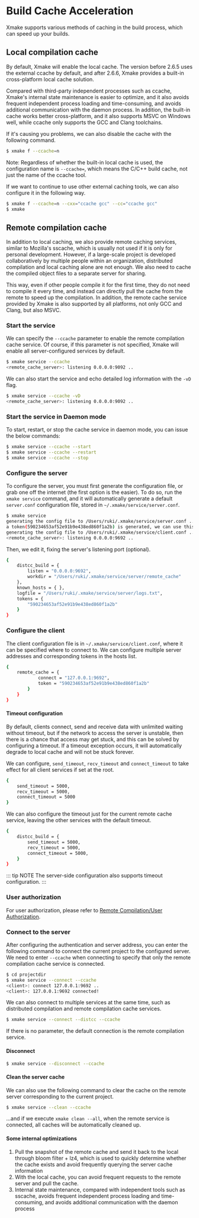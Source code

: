 # Build Cache Acceleration

Xmake supports various methods of caching in the build process, which can speed up your builds.

## Local compilation cache

By default, Xmake will enable the local cache. The version before 2.6.5 uses the external ccache by default, and after 2.6.6, Xmake provides a built-in cross-platform local cache solution.

Compared with third-party independent processes such as ccache, Xmake's internal state maintenance is easier to optimize, and it also avoids frequent independent process loading and time-consuming, and avoids additional communication with the daemon process. In addition, the built-in cache works better cross-platform, and it also supports MSVC on Windows well, while ccache only supports the GCC and Clang toolchains.

If it's causing you problems, we can also disable the cache with the following command.

```sh
$ xmake f --ccache=n
```

Note: Regardless of whether the built-in local cache is used, the configuration name is `--ccache=`, which means the C/C++ build cache, not just the name of the ccache tool.

If we want to continue to use other external caching tools, we can also configure it in the following way.

```sh
$ xmake f --ccache=n --cxx="ccache gcc" --cc="ccache gcc"
$ xmake
```

## Remote compilation cache

In addition to local caching, we also provide remote caching services, similar to Mozilla's sscache, which is usually not used if it is only for personal development. However, if a large-scale project is developed collaboratively by multiple people within an organization, distributed compilation and local caching alone are not enough. We also need to cache the compiled object files to a separate server for sharing.

This way, even if other people compile it for the first time, they do not need to compile it every time, and instead can directly pull the cache from the remote to speed up the compilation. In addition, the remote cache service provided by Xmake is also supported by all platforms, not only GCC and Clang, but also MSVC.

### Start the service

We can specify the `--ccache` parameter to enable the remote compilation cache service. Of course, if this parameter is not specified, Xmake will enable all server-configured services by default.

```sh
$ xmake service --ccache
<remote_cache_server>: listening 0.0.0.0:9092 ..
```

We can also start the service and echo detailed log information with the `-vD` flag.

```sh
$ xmake service --ccache -vD
<remote_cache_server>: listening 0.0.0.0:9092 ..
```

### Start the service in Daemon mode

To start, restart, or stop the cache service in daemon mode, you can issue the below commands:

```sh
$ xmake service --ccache --start
$ xmake service --ccache --restart
$ xmake service --ccache --stop
```

### Configure the server

To configure the server, you must first generate the configuration file, or grab one off the internet (the first option is the easier). To do so, run the `xmake service` command, and it will automatically generate a default `server.conf` configuration file, stored in `~/.xmake/service/server.conf`.

```sh
$ xmake service
generating the config file to /Users/ruki/.xmake/service/server.conf ..
a token(590234653af52e91b9e438ed860f1a2b) is generated, we can use this token to connect service.
generating the config file to /Users/ruki/.xmake/service/client.conf ..
<remote_cache_server>: listening 0.0.0.0:9692 ..
```

Then, we edit it, fixing the server's listening port (optional).

```sh
{
    distcc_build = {
        listen = "0.0.0.0:9692",
        workdir = "/Users/ruki/.xmake/service/server/remote_cache"
    },
    known_hosts = { },
    logfile = "/Users/ruki/.xmake/service/server/logs.txt",
    tokens = {
        "590234653af52e91b9e438ed860f1a2b"
    }
}
```

### Configure the client

The client configuration file is in `~/.xmake/service/client.conf`, where it can be specified where to connect to. We can configure multiple server addresses and corresponding tokens in the hosts list.

```sh
{
    remote_cache = {
            connect = "127.0.0.1:9692",
            token = "590234653af52e91b9e438ed860f1a2b"
        }
    }
}
```

#### Timeout configuration

By default, clients connect, send and receive data with unlimited waiting without timeout, but if the network to access the server is unstable, then there is a chance that access may get stuck, and this can be solved by configuring a timeout. If a timeout exception occurs, it will automatically degrade to local cache and will not be stuck forever.

We can configure, `send_timeout`, `recv_timeout` and `connect_timeout` to take effect for all client services if set at the root.

```sh
{
    send_timeout = 5000,
    recv_timeout = 5000,
    connect_timeout = 5000
}
```

We can also configure the timeout just for the current remote cache service, leaving the other services with the default timeout.

```sh
{
    distcc_build = {
        send_timeout = 5000,
        recv_timeout = 5000,
        connect_timeout = 5000,
    }
}
```

::: tip NOTE
The server-side configuration also supports timeout configuration.
:::

### User authorization

For user authorization, please refer to [Remote Compilation/User Authorization](/guide/extras/remote-compilation#user-authorization).

### Connect to the server

After configuring the authentication and server address, you can enter the following command to connect the current project to the configured server. We need to enter `--ccache` when connecting to specify that only the remote compilation cache service is connected.

```sh
$ cd projectdir
$ xmake service --connect --ccache
<client>: connect 127.0.0.1:9692 ..
<client>: 127.0.0.1:9692 connected!
```

We can also connect to multiple services at the same time, such as distributed compilation and remote compilation cache services.

```sh
$ xmake service --connect --distcc --ccache
```

If there is no parameter, the default connection is the remote compilation service.

#### Disconnect

```sh
$ xmake service --disconnect --ccache
```

#### Clean the server cache

We can also use the following command to clear the cache on the remote server corresponding to the current project.

```sh
$ xmake service --clean --ccache
```

...and if we execute `xmake clean --all`, when the remote service is connected, all caches will be automatically cleaned up.

#### Some internal optimizations

1. Pull the snapshot of the remote cache and send it back to the local through bloom filter + lz4, which is used to quickly determine whether the cache exists and avoid frequently querying the server cache information
2. With the local cache, you can avoid frequent requests to the remote server and pull the cache.
3. Internal state maintenance, compared with independent tools such as sscache, avoids frequent independent process loading and time-consuming, and avoids additional communication with the daemon process
